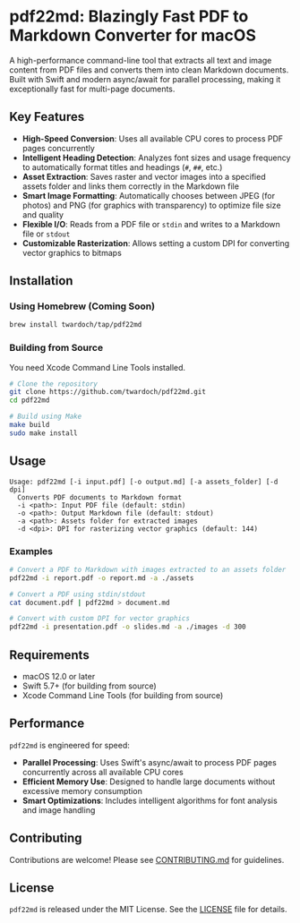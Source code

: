 # pdf22md: Blazingly Fast PDF to Markdown Converter for macOS

A high-performance command-line tool that extracts all text and image content from PDF files and converts them into clean Markdown documents. Built with Swift and modern async/await for parallel processing, making it exceptionally fast for multi-page documents.

## Key Features

-   **High-Speed Conversion**: Uses all available CPU cores to process PDF pages concurrently
-   **Intelligent Heading Detection**: Analyzes font sizes and usage frequency to automatically format titles and headings (`#`, `##`, etc.)
-   **Asset Extraction**: Saves raster and vector images into a specified assets folder and links them correctly in the Markdown file
-   **Smart Image Formatting**: Automatically chooses between JPEG (for photos) and PNG (for graphics with transparency) to optimize file size and quality
-   **Flexible I/O**: Reads from a PDF file or `stdin` and writes to a Markdown file or `stdout`
-   **Customizable Rasterization**: Allows setting a custom DPI for converting vector graphics to bitmaps

## Installation

### Using Homebrew (Coming Soon)

```bash
brew install twardoch/tap/pdf22md
```

### Building from Source

You need Xcode Command Line Tools installed.

```bash
# Clone the repository
git clone https://github.com/twardoch/pdf22md.git
cd pdf22md

# Build using Make
make build
sudo make install
```

## Usage

```
Usage: pdf22md [-i input.pdf] [-o output.md] [-a assets_folder] [-d dpi]
  Converts PDF documents to Markdown format
  -i <path>: Input PDF file (default: stdin)
  -o <path>: Output Markdown file (default: stdout)
  -a <path>: Assets folder for extracted images
  -d <dpi>: DPI for rasterizing vector graphics (default: 144)
```

### Examples

```bash
# Convert a PDF to Markdown with images extracted to an assets folder
pdf22md -i report.pdf -o report.md -a ./assets

# Convert a PDF using stdin/stdout
cat document.pdf | pdf22md > document.md

# Convert with custom DPI for vector graphics
pdf22md -i presentation.pdf -o slides.md -a ./images -d 300
```

## Requirements

-   macOS 12.0 or later
-   Swift 5.7+ (for building from source)
-   Xcode Command Line Tools (for building from source)

## Performance

`pdf22md` is engineered for speed:

-   **Parallel Processing**: Uses Swift's async/await to process PDF pages concurrently across all available CPU cores
-   **Efficient Memory Use**: Designed to handle large documents without excessive memory consumption
-   **Smart Optimizations**: Includes intelligent algorithms for font analysis and image handling

## Contributing

Contributions are welcome! Please see [CONTRIBUTING.md](CONTRIBUTING.md) for guidelines.

## License

`pdf22md` is released under the MIT License. See the [LICENSE](LICENSE) file for details.
